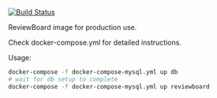 [![Build Status](https://travis-ci.org/ovidiub13/reviewboard-docker.svg?branch=master)](https://travis-ci.org/ovidiub13/reviewboard-docker)

ReviewBoard image for production use.

Check docker-compose.yml for detailed instructions.

Usage:

```bash
docker-compose -f docker-compose-mysql.yml up db
# wait for db setup to complete
docker-compose -f docker-compose-mysql.yml up reviewboard
```

